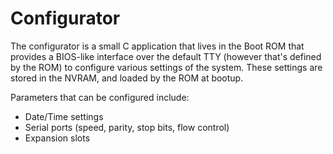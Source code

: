 # Configurator
The configurator is a small C application that lives in the Boot ROM that provides a BIOS-like interface over the default TTY (however that's defined by the ROM) to configure various settings of the system. These settings are stored in the NVRAM, and loaded by the ROM at bootup.

Parameters that can be configured include:

- Date/Time settings
- Serial ports (speed, parity, stop bits, flow control)
- Expansion slots
